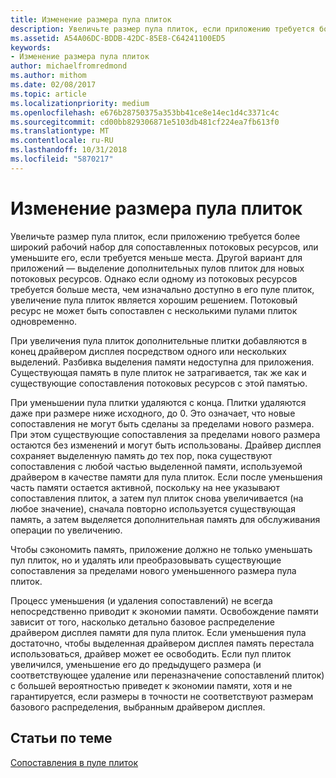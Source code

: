 ```yaml
---
title: Изменение размера пула плиток
description: Увеличьте размер пула плиток, если приложению требуется более широкий рабочий набор для сопоставленных потоковых ресурсов, или уменьшите его, если требуется меньше места.
ms.assetid: A54A06DC-BDDB-42DC-85E8-C64241100ED5
keywords:
- Изменение размера пула плиток
author: michaelfromredmond
ms.author: mithom
ms.date: 02/08/2017
ms.topic: article
ms.localizationpriority: medium
ms.openlocfilehash: e676b28750375a353bb41ce8e14ec1d4c3371c4c
ms.sourcegitcommit: cd00bb829306871e5103db481cf224ea7fb613f0
ms.translationtype: MT
ms.contentlocale: ru-RU
ms.lasthandoff: 10/31/2018
ms.locfileid: "5870217"
---
```

# <a name="tile-pool-resizing"></a>Изменение размера пула плиток


Увеличьте размер пула плиток, если приложению требуется более широкий рабочий набор для сопоставленных потоковых ресурсов, или уменьшите его, если требуется меньше места. Другой вариант для приложений — выделение дополнительных пулов плиток для новых потоковых ресурсов. Однако если одному из потоковых ресурсов требуется больше места, чем изначально доступно в его пуле плиток, увеличение пула плиток является хорошим решением. Потоковый ресурс не может быть сопоставлен с несколькими пулами плиток одновременно.

При увеличения пула плиток дополнительные плитки добавляются в конец драйвером дисплея посредством одного или нескольких выделений. Разбивка выделения памяти недоступна для приложения. Существующая память в пуле плиток не затрагивается, так же как и существующие сопоставления потоковых ресурсов с этой памятью.

При уменьшении пула плитки удаляются с конца. Плитки удаляются даже при размере ниже исходного, до 0. Это означает, что новые сопоставления не могут быть сделаны за пределами нового размера. При этом существующие сопоставления за пределами нового размера остаются без изменений и могут быть использованы. Драйвер дисплея сохраняет выделенную память до тех пор, пока существуют сопоставления с любой частью выделенной памяти, используемой драйвером в качестве памяти для пула плиток. Если после уменьшения часть памяти остается активной, поскольку на нее указывают сопоставления плиток, а затем пул плиток снова увеличивается (на любое значение), сначала повторно используется существующая память, а затем выделяется дополнительная память для обслуживания операции по увеличению.

Чтобы сэкономить память, приложение должно не только уменьшать пул плиток, но и удалять или преобразовывать существующие сопоставления за пределами нового уменьшенного размера пула плиток.

Процесс уменьшения (и удаления сопоставлений) не всегда непосредственно приводит к экономии памяти. Освобождение памяти зависит от того, насколько детально базовое распределение драйвером дисплея памяти для пула плиток. Если уменьшения пула достаточно, чтобы выделенная драйвером дисплея память перестала использоваться, драйвер может ее освободить. Если пул плиток увеличился, уменьшение его до предыдущего размера (и соответствующее удаление или переназначение сопоставлений плиток) с большей вероятностью приведет к экономии памяти, хотя и не гарантируется, если размеры в точности не соответствуют размерам базового распределения, выбранным драйвером дисплея.

## <a name="span-idrelated-topicsspanrelated-topics"></a><span id="related-topics"></span>Статьи по теме


[Сопоставления в пуле плиток](mappings-are-into-a-tile-pool.md)

 

 




